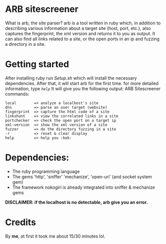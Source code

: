 # ARB sitescreener
What is arb, the site parser? arb is a tool written in ruby ​​which, in addition to describing various information about a target site (host, port, etc.), also captures the fingerprint, the xml version and returns it to you as output. It can also find all links related to a site, or the open ports in an ip and fuzzing a directory in a site.

# Getting started

After installing ruby ​​run _Setup.sh_ which will install the necessary dependencies. After that, it will start arb for the first time. for more detailed information, type _`help`_
It will give you the following output:
ARB Sitescreener commands:

```
local        => analyze a localhost's site
dns          => parse an user target (website)
fingerprint  => capture the html code of a site
linkshunt    => view the correlated links in a site
portchecker  => check the open port on a target ip
xml-version  => show the xml version of a site
fuzzer       => do the directory fuzzing in a site
-r           => reset & clear display
help         => help you :kek:
```

# Dependencies:

- The ruby programming language
- The gems 'http', 'sniffer' 'mechanize', 'open-uri' (and socket system gem)
- The framework nokogiri is already integrated into sniffer & mechanize gems

**DISCLAIMER: if the localhost is no detectable, arb give you an error.**

# Credits
By **me**, at first it took me about 15/30 minutes lol.
